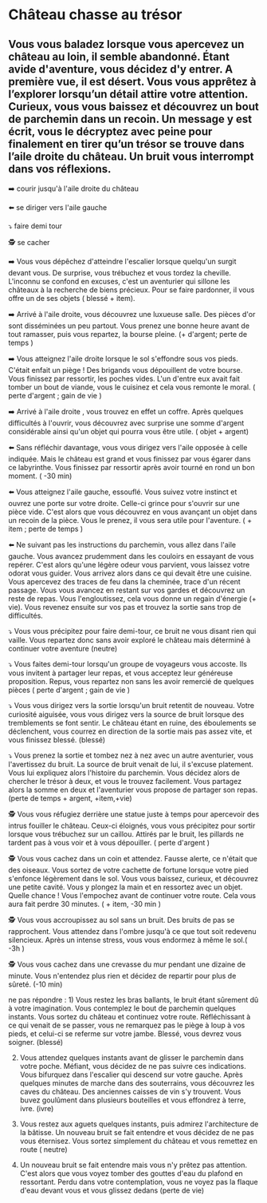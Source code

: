 # Château chasse au trésor
## Vous vous baladez lorsque vous apercevez un château au loin, il semble abandonné. Étant avide d'aventure, vous décidez d'y entrer. A première vue, il est désert. Vous vous apprêtez à l’explorer lorsqu’un détail attire votre attention. Curieux, vous vous baissez et découvrez un bout de parchemin dans un recoin. Un message y est écrit, vous le décryptez avec peine pour finalement en tirer qu’un trésor se trouve dans l’aile droite du château. Un bruit vous interrompt dans vos réflexions.
:arrow_right: courir jusqu'à l'aile droite du château

:arrow_left: se diriger vers l'aile gauche

:arrow_heading_down: faire demi tour 

:detective: se cacher


:arrow_right:  Vous vous dépêchez d'atteindre l'escalier lorsque quelqu'un surgit devant vous. De surprise, vous trébuchez et vous tordez la cheville. L'inconnu se confond en excuses, c'est un aventurier qui sillone les châteaux à la recherche de biens précieux. Pour se faire pardonner, il vous offre un de ses objets ( blessé + item).

:arrow_right:  Arrivé à l'aile droite, vous découvrez une luxueuse salle. Des pièces d'or sont disséminées un peu partout. Vous prenez une bonne heure avant de tout ramasser, puis vous repartez, la bourse pleine.  (+ d'argent; perte de temps )

:arrow_right:  Vous atteignez l'aile droite lorsque le sol s'effondre sous vos pieds. C'était enfait un piège ! Des brigands vous dépouillent de votre bourse. Vous finissez par ressortir, les poches vides. L'un d'entre eux avait fait tomber un bout de viande, vous le cuisinez et cela vous remonte le moral. ( perte d'argent ; gain de vie )

:arrow_right:  Arrivé à l'aile droite , vous trouvez en effet un coffre. Après quelques difficultés à l'ouvrir, vous découvrez avec surprise une somme d'argent considérable ainsi qu'un objet qui pourra vous être utile.  ( objet + argent)


:arrow_left:  Sans réfléchir davantage, vous vous dirigez vers l'aile opposée à celle indiquée. Mais le château est grand et vous finissez par vous égarer dans ce labyrinthe. Vous finissez par ressortir après avoir tourné en rond un bon moment. ( -30 min)

:arrow_left: Vous atteignez l'aile gauche, essouflé. Vous suivez votre instinct et ouvrez une porte sur votre droite. Celle-ci grince pour s'ouvrir sur une pièce vide. C'est alors que vous découvrez en vous avançant un objet dans un recoin de la pièce. Vous le prenez, il vous sera utile pour l'aventure. ( + item ; perte de temps )

:arrow_left:  Ne suivant pas les instructions du parchemin, vous allez dans l'aile gauche. Vous avancez prudemment dans les couloirs en essayant de vous repérer. C'est alors qu'une légère odeur vous parvient, vous laissez votre odorat vous guider. Vous arrivez alors dans ce qui devait être une cuisine. Vous apercevez des traces de feu dans la cheminée, trace d'un récent passage. Vous vous avancez en restant sur vos gardes et découvrez un reste de repas. Vous l'engloutissez, cela vous donne un regain d'énergie (+ vie). Vous revenez ensuite sur vos pas et trouvez la sortie sans trop de difficultés.


:arrow_heading_down:  Vous vous précipitez pour faire demi-tour, ce bruit ne vous disant rien qui vaille. Vous repartez donc sans avoir exploré le château mais déterminé à continuer votre aventure (neutre)

:arrow_heading_down: Vous faites demi-tour lorsqu'un groupe de voyageurs vous accoste. Ils vous invitent à partager leur repas, et vous acceptez leur généreuse proposition. Repus, vous repartez non sans les avoir remercié de quelques pièces ( perte d'argent ; gain de vie ) 

:arrow_heading_down: Vous vous dirigez vers la sortie lorsqu'un bruit retentit de nouveau. Votre curiosité aiguisée, vous vous dirigez vers la source de bruit lorsque des tremblements se font sentir. Le château étant en ruine, des éboulements se déclenchent, vous courrez en direction de la sortie mais pas assez vite, et vous finissez blessé. (blessé)


:arrow_heading_down: Vous prenez la sortie et tombez nez à nez avec un autre aventurier, vous l'avertissez du bruit. La source de bruit venait de lui, il s'excuse platement. Vous lui expliquez alors l'histoire du parchemin.
Vous décidez alors de chercher le trésor à deux, et vous le trouvez facilement. Vous partagez alors la somme en deux et l'aventurier vous propose de partager son repas. (perte de temps + argent, +item,+vie)


:detective:  Vous vous réfugiez derrière une statue juste à temps pour apercevoir des intrus fouiller le château. Ceux-ci éloignés, vous vous précipitez pour sortir lorsque vous trébuchez sur un caillou. Attirés par le bruit, les pillards ne tardent pas à vous voir et à vous dépouiller. ( perte d'argent ) 

:detective:  Vous vous cachez dans un coin et attendez. Fausse alerte, ce n'était que des oiseaux. Vous sortez de votre cachette de fortune lorsque votre pied s'enfonce légèrement dans le sol. Vous vous baissez, curieux, et découvrez une petite cavité. Vous y plongez la main et en ressortez avec un objet. Quelle chance ! Vous l'empochez avant de continuer votre route. Cela vous aura fait perdre 30 minutes. ( + item, -30 min ) 

:detective:  Vous vous accroupissez au sol sans un bruit. Des bruits de pas se rapprochent. Vous attendez dans l'ombre  jusqu'à ce que tout soit redevenu silencieux. Après un intense stress, vous vous endormez à même le sol.( -3h )

:detective:  Vous vous cachez dans une crevasse du mur pendant une dizaine de minute. Vous n'entendez plus rien et décidez de repartir pour plus de sûreté.  (-10 min)

ne pas répondre : 1) Vous restez les bras ballants, le bruit étant sûrement dû à votre imagination. Vous contemplez le bout de parchemin quelques instants. Vous sortez du château et continuez votre route. Réfléchissant à ce qui venait de se passer, vous ne remarquez pas le piège à loup à vos pieds, et celui-ci se referme sur votre jambe. Blessé, vous devrez vous soigner. (blessé)

2) Vous attendez quelques instants avant de glisser le parchemin dans votre poche. Méfiant, vous décidez de ne pas suivre ces indications. Vous bifurquez dans l'escalier qui descend sur votre gauche. Après quelques minutes de marche dans des souterrains, vous découvrez les caves du château.
Des anciennes caisses de vin s'y trouvent. Vous buvez goulûment dans plusieurs bouteilles et vous effondrez à terre, ivre. (ivre)

3) Vous restez aux aguets quelques instants, puis admirez l'architecture de la bâtisse. Un nouveau bruit se fait entendre et vous décidez de ne pas vous éternisez. Vous sortez simplement du château et vous remettez en route ( neutre)

4) Un nouveau bruit se fait entendre mais vous n'y prêtez pas attention. C'est alors que vous voyez tomber des gouttes d'eau du plafond en ressortant. Perdu dans votre contemplation, vous ne voyez pas la flaque d'eau devant vous  et vous glissez dedans (perte de vie)
